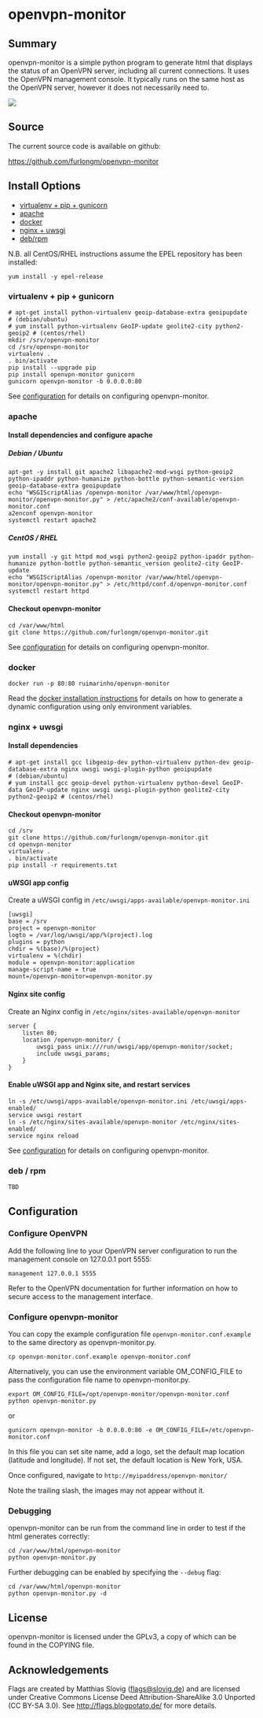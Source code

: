 # openvpn-monitor


## Summary

openvpn-monitor is a simple python program to generate html that displays the
status of an OpenVPN server, including all current connections. It uses the
OpenVPN management console. It typically runs on the same host as the OpenVPN
server, however it does not necessarily need to.

[![](https://raw.githubusercontent.com/furlongm/openvpn-monitor/gh-pages/screenshots/openvpn-monitor.png)](https://raw.githubusercontent.com/furlongm/openvpn-monitor/gh-pages/screenshots/openvpn-monitor.png)


## Source

The current source code is available on github:

https://github.com/furlongm/openvpn-monitor


## Install Options
  - [virtualenv + pip + gunicorn](#virtualenv--pip--gunicorn)
  - [apache](#apache)
  - [docker](#docker)
  - [nginx + uwsgi](#nginx--uwsgi)
  - [deb/rpm](#deb--rpm)

N.B. all CentOS/RHEL instructions assume the EPEL repository has been installed:

```shell
yum install -y epel-release

```

### virtualenv + pip + gunicorn

```shell
# apt-get install python-virtualenv geoip-database-extra geoipupdate      # (debian/ubuntu)
# yum install python-virtualenv GeoIP-update geolite2-city python2-geoip2 # (centos/rhel)
mkdir /srv/openvpn-monitor
cd /srv/openvpn-monitor
virtualenv .
. bin/activate
pip install --upgrade pip
pip install openvpn-monitor gunicorn
gunicorn openvpn-monitor -b 0.0.0.0:80
```

See [configuration](#configuration) for details on configuring openvpn-monitor.


### apache

#### Install dependencies and configure apache

##### Debian / Ubuntu

```shell
apt-get -y install git apache2 libapache2-mod-wsgi python-geoip2 python-ipaddr python-humanize python-bottle python-semantic-version geoip-database-extra geoipupdate
echo "WSGIScriptAlias /openvpn-monitor /var/www/html/openvpn-monitor/openvpn-monitor.py" > /etc/apache2/conf-available/openvpn-monitor.conf
a2enconf openvpn-monitor
systemctl restart apache2
```

##### CentOS / RHEL

```shell
yum install -y git httpd mod_wsgi python2-geoip2 python-ipaddr python-humanize python-bottle python-semantic_version geolite2-city GeoIP-update
echo "WSGIScriptAlias /openvpn-monitor /var/www/html/openvpn-monitor/openvpn-monitor.py" > /etc/httpd/conf.d/openvpn-monitor.conf
systemctl restart httpd
```

#### Checkout openvpn-monitor

```shell
cd /var/www/html
git clone https://github.com/furlongm/openvpn-monitor.git
```

See [configuration](#configuration) for details on configuring openvpn-monitor.


### docker

```shell
docker run -p 80:80 ruimarinho/openvpn-monitor
```

Read the [docker installation instructions](https://github.com/ruimarinho/docker-openvpn-monitor#usage)
for details on how to generate a dynamic configuration using only environment
variables.


### nginx + uwsgi

#### Install dependencies

```shell
# apt-get install gcc libgeoip-dev python-virtualenv python-dev geoip-database-extra nginx uwsgi uwsgi-plugin-python geoipupdate                  # (debian/ubuntu)
# yum install gcc geoip-devel python-virtualenv python-devel GeoIP-data GeoIP-update nginx uwsgi uwsgi-plugin-python geolite2-city python2-geoip2 # (centos/rhel)
```

#### Checkout openvpn-monitor

```shell
cd /srv
git clone https://github.com/furlongm/openvpn-monitor.git
cd openvpn-monitor
virtualenv .
. bin/activate
pip install -r requirements.txt
```

#### uWSGI app config

Create a uWSGI config in `/etc/uwsgi/apps-available/openvpn-monitor.ini`

```
[uwsgi]
base = /srv
project = openvpn-monitor
logto = /var/log/uwsgi/app/%(project).log
plugins = python
chdir = %(base)/%(project)
virtualenv = %(chdir)
module = openvpn-monitor:application
manage-script-name = true
mount=/openvpn-monitor=openvpn-monitor.py
```

#### Nginx site config

Create an Nginx config in `/etc/nginx/sites-available/openvpn-monitor`

```
server {
    listen 80;
    location /openvpn-monitor/ {
        uwsgi_pass unix:///run/uwsgi/app/openvpn-monitor/socket;
        include uwsgi_params;
    }
}
```

#### Enable uWSGI app and Nginx site, and restart services

```shell
ln -s /etc/uwsgi/apps-available/openvpn-monitor.ini /etc/uwsgi/apps-enabled/
service uwsgi restart
ln -s /etc/nginx/sites-available/openvpn-monitor /etc/nginx/sites-enabled/
service nginx reload
```

See [configuration](#configuration) for details on configuring openvpn-monitor.



### deb / rpm

```shell
TBD
```

## Configuration

### Configure OpenVPN

Add the following line to your OpenVPN server configuration to run the
management console on 127.0.0.1 port 5555:

```
management 127.0.0.1 5555
```

Refer to the OpenVPN documentation for further information on how to secure
access to the management interface.


### Configure openvpn-monitor

You can copy the example configuration file `openvpn-monitor.conf.example` to the same
directory as openvpn-monitor.py.

```shell
cp openvpn-monitor.conf.example openvpn-monitor.conf

```

Alternatively, you can use the environment variable OM_CONFIG_FILE to pass the 
configuration file name to openvpn-monitor.py.

```shell
export OM_CONFIG_FILE=/opt/openvpn-monitor/openvpn-monitor.conf
python openvpn-monitor.py
```
or
```shell
gunicorn openvpn-monitor -b 0.0.0.0:80 -e OM_CONFIG_FILE=/etc/openvpn-monitor.conf
```

In this file you can set site name, add a logo, set the default map location
(latitude and longitude). If not set, the default location is New York, USA.

Once configured, navigate to `http://myipaddress/openvpn-monitor/`

Note the trailing slash, the images may not appear without it.


### Debugging

openvpn-monitor can be run from the command line in order to test if the html
generates correctly:

```shell
cd /var/www/html/openvpn-monitor
python openvpn-monitor.py
```

Further debugging can be enabled by specifying the `--debug` flag:

```shell
cd /var/www/html/openvpn-monitor
python openvpn-monitor.py -d
```


## License

openvpn-monitor is licensed under the GPLv3, a copy of which can be found in
the COPYING file.


## Acknowledgements

Flags are created by Matthias Slovig (flags@slovig.de) and are licensed under
Creative Commons License Deed Attribution-ShareAlike 3.0 Unported
(CC BY-SA 3.0). See http://flags.blogpotato.de/ for more details.
